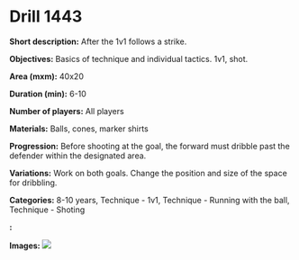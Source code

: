 # Drill 1443

**Short description:**
After the 1v1 follows a strike.

**Objectives:**
Basics of technique and individual tactics. 1v1, shot.

**Area (mxm):**
40x20

**Duration (min):**
6-10

**Number of players:**
All players

**Materials:**
Balls, cones, marker shirts

**Progression:**
Before shooting at the goal, the forward must dribble past the defender within the designated area.

**Variations:**
Work on both goals. Change the position and size of the space for dribbling.

**Categories:**
8-10 years, Technique - 1v1, Technique - Running with the ball, Technique - Shoting

**:**


**Images:**
![](https://www.coachingfutsal.com/\images\d660faf1-2898-42fc-9599-ee1aa65ab886_247.png)

